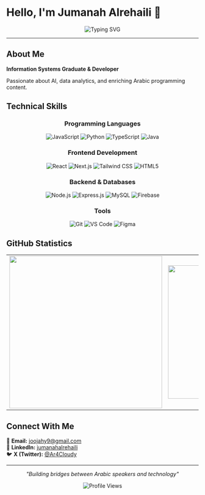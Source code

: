 # Hello, I'm Jumanah Alrehaili 👋

<div align="center">
<img src="[https://user-images.githubusercontent.com/74038190/225813708-98b745f2-7d22-48cf-9150-083f1b00d6c9.gif](https://user-images.githubusercontent.com/74038190/229223263-cf2e4b07-2615-4f87-9c38-e37600f8381a.gif)" alt="Typing SVG" />
</div>


---

## About Me

**Information Systems Graduate & Developer**

Passionate about AI, data analytics, and enriching Arabic programming content.


## Technical Skills

<div align="center">

### Programming Languages
![JavaScript](https://img.shields.io/badge/JavaScript-323330?style=flat&logo=javascript&logoColor=F7DF1E)
![Python](https://img.shields.io/badge/Python-14354C?style=flat&logo=python&logoColor=white)
![TypeScript](https://img.shields.io/badge/TypeScript-007ACC?style=flat&logo=typescript&logoColor=white)
![Java](https://img.shields.io/badge/Java-ED8B00?style=flat&logo=openjdk&logoColor=white)

### Frontend Development
![React](https://img.shields.io/badge/React-20232A?style=flat&logo=react&logoColor=61DAFB)
![Next.js](https://img.shields.io/badge/Next.js-000000?style=flat&logo=next.js&logoColor=white)
![Tailwind CSS](https://img.shields.io/badge/Tailwind_CSS-38B2AC?style=flat&logo=tailwind-css&logoColor=white)
![HTML5](https://img.shields.io/badge/HTML5-E34F26?style=flat&logo=html5&logoColor=white)

### Backend & Databases
![Node.js](https://img.shields.io/badge/Node.js-43853D?style=flat&logo=node.js&logoColor=white)
![Express.js](https://img.shields.io/badge/Express.js-404D59?style=flat&logo=express&logoColor=white)
![MySQL](https://img.shields.io/badge/MySQL-00000F?style=flat&logo=mysql&logoColor=white)
![Firebase](https://img.shields.io/badge/Firebase-039BE5?style=flat&logo=firebase&logoColor=white)

### Tools
![Git](https://img.shields.io/badge/Git-E34F26?style=flat&logo=git&logoColor=white)
![VS Code](https://img.shields.io/badge/VS_Code-0078D4?style=flat&logo=visual%20studio%20code&logoColor=white)
![Figma](https://img.shields.io/badge/Figma-F24E1E?style=flat&logo=figma&logoColor=white)
</div>



## GitHub Statistics

<div align="center">

<table>
<tr>
<td align="center">
<img src="https://github-readme-stats.vercel.app/api?username=je-deve&show_icons=true&theme=default&hide_border=true&bg_color=f8fafc&title_color=6366f1&icon_color=8b5cf6&text_color=64748b" width="400" />
</td>
<td align="center">
<img src="https://github-readme-stats.vercel.app/api/top-langs/?username=je-deve&layout=compact&theme=default&hide_border=true&bg_color=f8fafc&title_color=6366f1&text_color=64748b" width="350" />
</td>
</tr>
</table>

</div>



## Connect With Me

📧 **Email:** [joojahy9@gmail.com](mailto:joojahy9@gmail.com)  
💼 **LinkedIn:** [jumanahalrehaili](https://linkedin.com/in/jumanahalrehaili)  
🐦 **X (Twitter):** [@Ar4Cloudy](https://x.com/Ar4Cloudy)  

---

<div align="center">

*"Building bridges between Arabic speakers and technology"*

![Profile Views](https://komarev.com/ghpvc/?username=je-deve&color=6366f1&style=flat&label=Profile+Views)

</div>
